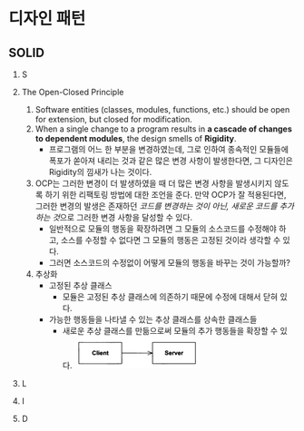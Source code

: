 # 디자인 패턴

## SOLID

1. S

1. The Open-Closed Principle
    1. Software entities (classes, modules, functions, etc.) should be open for extension, but closed for modification.
    1. When a single change to a program results in **a cascade of changes to dependent modules**, the design smells of **Rigidity**.
        - 프로그램의 어느 한 부분을 변경하였는데, 그로 인하여 종속적인 모듈들에 폭포가 쏟아져 내리는 것과 같은 많은 변경 사항이 발생한다면, 그 디자인은 Rigidity의 낌새가 나는 것이다.
    1. OCP는 그러한 변경이 더 발생하였을 때 더 많은 변경 사항을 발생시키지 않도록 하기 위한 리팩토링 방법에 대한 조언을 준다. 만약 OCP가 잘 적용된다면, 그러한 변경의 발생은 존재하던 *코드를 변경하는 것이 아닌, 새로운 코드를 추가하는 것*으로 그러한 변경 사항을 달성할 수 있다.
        - 일반적으로 모듈의 행동을 확장하려면 그 모듈의 소스코드를 수정해야 하고, 소스를 수정할 수 없다면 그 모듈의 행동은 고정된 것이라 생각할 수 있다. 
        - 그러면 소스코드의 수정없이 어떻게 모듈의 행동을 바꾸는 것이 가능할까?
    1. 추상화
        - 고정된 추상 클래스
            - 모듈은 고정된 추상 클래스에 의존하기 때문에 수정에 대해서 닫혀 있다.
        - 가능한 행동들을 나타낼 수 있는 추상 클래스를 상속한 클래스들
            - 새로운 추상 클래스를 만듦으로써 모듈의 추가 행동들을 확장할 수 있다.
            ![Client not open and closed](./images/design_pattern_ocp_001.png)

1. L

1. I

1. D
